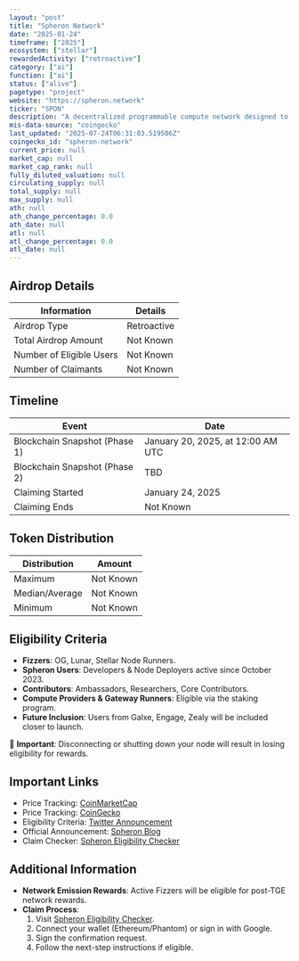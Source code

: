 ```yaml
---
layout: "post"
title: "Spheron Network"
date: "2025-01-24"
timeframe: ["2025"]
ecosystem: ["stellar"]
rewardedActivity: ["retroactive"]
category: ["ai"]
function: ["ai"]
status: ["alive"]
pagetype: "project"
website: "https://spheron.network"
ticker: "SPON"
description: "A decentralized programmable compute network designed to power autonomous AI agents."
mis-data-source: "coingecko"
last_updated: "2025-07-24T06:31:03.519506Z"
coingecko_id: "spheron-network"
current_price: null
market_cap: null
market_cap_rank: null
fully_diluted_valuation: null
circulating_supply: null
total_supply: null
max_supply: null
ath: null
ath_change_percentage: 0.0
ath_date: null
atl: null
atl_change_percentage: 0.0
atl_date: null
---
```


## Airdrop Details

| Information              | Details     |
| ------------------------ | ----------- |
| Airdrop Type             | Retroactive |
| Total Airdrop Amount     | Not Known   |
| Number of Eligible Users | Not Known   |
| Number of Claimants      | Not Known   |

## Timeline

| Event                         | Date                              |
| ----------------------------- | --------------------------------- |
| Blockchain Snapshot (Phase 1) | January 20, 2025, at 12:00 AM UTC |
| Blockchain Snapshot (Phase 2) | TBD                               |
| Claiming Started              | January 24, 2025                  |
| Claiming Ends                 | Not Known                         |

## Token Distribution

| Distribution   | Amount    |
| -------------- | --------- |
| Maximum        | Not Known |
| Median/Average | Not Known |
| Minimum        | Not Known |

## Eligibility Criteria

- **Fizzers**: OG, Lunar, Stellar Node Runners.
- **Spheron Users**: Developers & Node Deployers active since October 2023.
- **Contributors**: Ambassadors, Researchers, Core Contributors.
- **Compute Providers & Gateway Runners**: Eligible via the staking program.
- **Future Inclusion**: Users from Galxe, Engage, Zealy will be included closer to launch.

🔹 **Important**: Disconnecting or shutting down your node will result in losing eligibility for rewards.

## Important Links

- Price Tracking: [CoinMarketCap](https://coinmarketcap.com/currencies/spheron-network)
- Price Tracking: [CoinGecko](https://www.coingecko.com/en/coins/spheron-network)
- Eligibility Criteria: [Twitter Announcement](https://x.com/SpheronFDN/status/1882848514423824486)
- Official Announcement: [Spheron Blog](https://blog.spheron.network/spon-the-foundational-token-powering-the-ai-agent-economy)
- Claim Checker: [Spheron Eligibility Checker](https://checker.spheron.network)

## Additional Information

- **Network Emission Rewards**: Active Fizzers will be eligible for post-TGE network rewards.
- **Claim Process**:
  1. Visit [Spheron Eligibility Checker](https://checker.spheron.network).
  2. Connect your wallet (Ethereum/Phantom) or sign in with Google.
  3. Sign the confirmation request.
  4. Follow the next-step instructions if eligible.